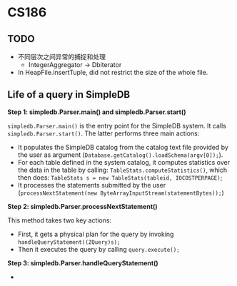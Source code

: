 # CS186
## TODO
- 不同层次之间异常的捕捉和处理
    - IntegerAggregator -> Dbiterator
- In HeapFile.insertTuple, did not restrict the size of the whole file.



## **Life of a query in SimpleDB**

**Step 1: simpledb.Parser.main() and simpledb.Parser.start()**

`simpledb.Parser.main()` is the entry point for the SimpleDB system. It calls `simpledb.Parser.start()`. The latter performs three main actions:

- It populates the SimpleDB catalog from the catalog text file provided by the user as argument (`Database.getCatalog().loadSchema(argv[0]);`).
- For each table defined in the system catalog, it computes statistics over the data in the table by calling: `TableStats.computeStatistics()`, which then does: `TableStats s = new TableStats(tableid, IOCOSTPERPAGE)`;
- It processes the statements submitted by the user (`processNextStatement(new ByteArrayInputStream(statementBytes));`)

**Step 2: simpledb.Parser.processNextStatement()**

This method takes two key actions:

- First, it gets a physical plan for the query by invoking `handleQueryStatement((ZQuery)s);`
- Then it executes the query by calling `query.execute();`

**Step 3: simpledb.Parser.handleQueryStatement()**

- ​